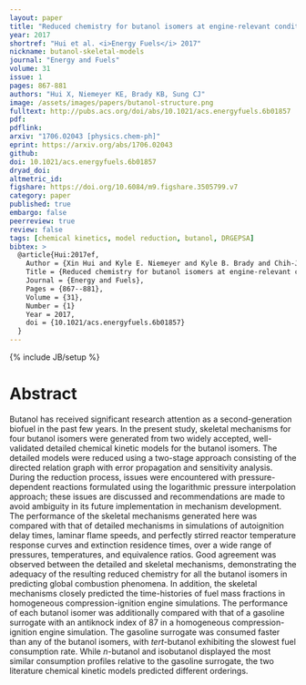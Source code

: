 ```yaml
---
layout: paper
title: "Reduced chemistry for butanol isomers at engine-relevant conditions"
year: 2017
shortref: "Hui et al. <i>Energy Fuels</i> 2017"
nickname: butanol-skeletal-models
journal: "Energy and Fuels"
volume: 31
issue: 1
pages: 867-881
authors: "Hui X, Niemeyer KE, Brady KB, Sung CJ"
image: /assets/images/papers/butanol-structure.png
fulltext: http://pubs.acs.org/doi/abs/10.1021/acs.energyfuels.6b01857
pdf:
pdflink:
arxiv: "1706.02043 [physics.chem-ph]"
eprint: https://arxiv.org/abs/1706.02043
github:
doi: 10.1021/acs.energyfuels.6b01857
dryad_doi:
altmetric_id:
figshare: https://doi.org/10.6084/m9.figshare.3505799.v7
category: paper
published: true
embargo: false
peerreview: true
review: false
tags: [chemical kinetics, model reduction, butanol, DRGEPSA]
bibtex: >
  @article{Hui:2017ef,
    Author = {Xin Hui and Kyle E. Niemeyer and Kyle B. Brady and Chih-Jen Sung},
    Title = {Reduced chemistry for butanol isomers at engine-relevant conditions},
    Journal = {Energy and Fuels},
    Pages = {867--881},
    Volume = {31},
    Number = {1}
    Year = 2017,
    doi = {10.1021/acs.energyfuels.6b01857}
  }
---
```

{% include JB/setup %}

# Abstract

Butanol has received significant research attention as a second-generation biofuel in the past few years. In the present study, skeletal mechanisms for four butanol isomers were generated from two widely accepted, well-validated detailed chemical kinetic models for the butanol isomers. The detailed models were reduced using a two-stage approach consisting of the directed relation graph with error propagation and sensitivity analysis. During the reduction process, issues were encountered with pressure-dependent reactions formulated using the logarithmic pressure interpolation approach; these issues are discussed and recommendations are made to avoid ambiguity in its future implementation in mechanism development. The performance of the skeletal mechanisms generated here was compared with that of detailed mechanisms in simulations of autoignition delay times, laminar flame speeds, and perfectly stirred reactor temperature response curves and extinction residence times, over a wide range of pressures, temperatures, and equivalence ratios. Good agreement was observed between the detailed and skeletal mechanisms, demonstrating the adequacy of the resulting reduced chemistry for all the butanol isomers in predicting global combustion phenomena. In addition, the skeletal mechanisms closely predicted the time-histories of fuel mass fractions in homogeneous compression-ignition engine simulations. The performance of each butanol isomer was additionally compared with that of a gasoline surrogate with an antiknock index of 87 in a homogeneous compression-ignition engine simulation. The gasoline surrogate was consumed faster than any of the butanol isomers, with *tert*-butanol exhibiting the slowest fuel consumption rate. While *n*-butanol and isobutanol displayed the most similar consumption profiles relative to the gasoline surrogate, the two literature chemical kinetic models predicted different orderings.

